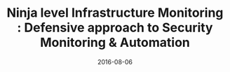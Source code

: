 ---
title: "Ninja level Infrastructure Monitoring : Defensive approach to Security Monitoring & Automation"
date: 2016-08-06
type: book
event: DEF CON 24
link: https://madhuakula.com/content/ninja-level-infrastructure-monitoring
image: ./books-bg.png
---